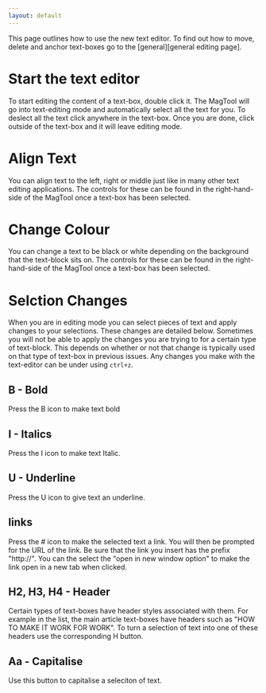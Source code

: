 ```yaml
---
layout: default
---
```


This page outlines how to use the new text editor. To find out how to move, delete and anchor text-boxes go to the [general][general editing page].

# Start the text editor
<!-- [[TOC]] -->
To start editing the content of a text-box, double click it. The MagTool will go into text-editing mode and automatically select all the text for you. To deslect all the text click anywhere in the text-box. Once you are done, click outside of the text-box and it will leave editing mode.

# Align Text

You can align text to the left, right or middle just like in many other text editing applications. The controls for these can be found in the right-hand-side of the MagTool once a text-box has been selected.

# Change Colour

You can change a text to be black or white depending on the background that the text-block sits on. The controls for these can be found in the right-hand-side of the MagTool once a text-box has been selected.

# Selction Changes

When you are in editing mode you can select pieces of text and apply changes to your selections. These changes are detailed below. Sometimes you will not be able to apply the changes you are trying to for a certain type of text-block. This depends on whether or not that change is typically used on that type of text-box in previous issues. Any changes you make with the text-editor can be under using `ctrl+z`.

## B - Bold

Press the B icon to make text bold

## I - Italics

Press the I icon to make text Italic.

## U - Underline

Press the U icon to give text an underline.

## links

Press the # icon to make the selected text a link. You will then be prompted for the URL of the link. Be sure that the link you insert has the prefix "http://". You can the select the "open in new window option" to make the link open in a new tab when clicked.

## H2, H3, H4 - Header

Certain types of text-boxes have header styles associated with them. For example in the list, the main article text-boxes have headers such as "HOW TO MAKE IT WORK FOR WORK". To turn a selection of text into one of these headers use the corresponding H button.

## Aa - Capitalise

Use this button to capitalise a seleciton of text.

[general]: http://napwebproductioneditteam.github.io/MagTool2/docs/user/general-editing/